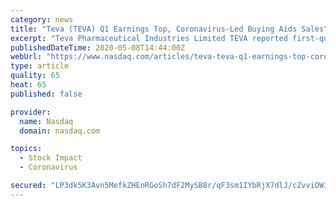 ```yaml
---
category: news
title: "Teva (TEVA) Q1 Earnings Top, Coronavirus-Led Buying Aids Sales"
excerpt: "Teva Pharmaceutical Industries Limited TEVA reported first-quarter 2020 earnings of 76 cents per share, which significantly beat the consensus estimate of 59 cents. Earnings per share rose 26.7% year over year due to higher operating profit."
publishedDateTime: 2020-05-08T14:44:00Z
webUrl: "https://www.nasdaq.com/articles/teva-teva-q1-earnings-top-coronavirus-led-buying-aids-sales-2020-05-08"
type: article
quality: 65
heat: 65
published: false

provider:
  name: Nasdaq
  domain: nasdaq.com

topics:
  - Stock Impact
  - Coronavirus

secured: "LP3dk5K3Avn5MefkZHEnRGoSh7dF2MySB8r/qF3sm1IYbRjX7dlJ/cZvviOWiCNSnNgpVF1gZ9xLSIa+8yh58tZemVstrmVlsKLSQ+HWMJwkUlaADGGZZlXq8OkwuEBeWLOkBbE+l1Jc/x7aYKZU9Gj1SfC+BIeBfmM6gd/WalIw4+2ZIZYB8/uHFRm8h/pmdwZC5jWP02Kj+Iw1r8C3ZO+iNId4xPNrwO4DGbFi9L6/dFn/soYRiIke5nZjWiTaFF/Bqgvsppex6ODFcMswCEh1W7M0f7fp+NOOPHnl0XPfGEtzoY2Tk9/4CkuHtzjePdXwit2IGJLE6L8yc2MhfwY1jIErFGvAH3byNNHvFagt6vs0GTwby4DwL6YSjqoMXnwmByAZzXkOYH+RWxxH81+dAoBmSqFDJ56cq3RZybzP9jXEdkivdYoNGotqK2cwTigh0qUs3dIypK5mlC1NOqDGoORUX3gDYA4DcIxd3Ck=;B7siZieirLEgMEStFdIDPQ=="
---
```


